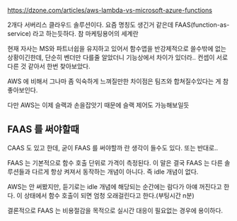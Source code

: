 https://dzone.com/articles/aws-lambda-vs-microsoft-azure-functions


2개다 서버리스 클라우드 솔루션이다. 요즘 명칭도 생긴거 같은데 FAAS(function-as-service) 라고 하는듯하다. 참 마케팅용어의 세계란

현재 자사는 MS와 파트너쉽을 유지하고 있어서 함수앱을 반강제적으로 쓸수밖에 없는 상황이긴한데, 단순히 벤더만 다를줄 알았더니 기능상에서 차이가 있더라.. 컨셉이 서로 다른 것 같아서 한번 찾아보았다.


AWS 에 비해서 그나마 좀 익숙하게 느껴질만한 차이점은 팀즈와 합쳐질수있다는 게 참 좋아보인다. 

다만 AWS는 이제 슬랙과 손을잡앗기 때문에 슬랙 제어도 가능해보일듯

## FAAS 를 써야할때

CAAS 도 있고 한데, 굳이 FAAS 를 써야할까 란 생각이 들수도 있다. 또는 반대로..

FAAS 는 기본적으로 함수 호출 단위로 가격이 측정된다. 이 말은 결국 FAAS 는 다른 솔루션들과 다르게 항상 켜져서 동작하는 개념이 아니다. 즉 idle 개념이 없다.

AWS는 안 써봤지만, 듣기로는 idle 개념에 해당되는 순간에는 람다가 아얘 꺼진다고 한다. 이 상태에서 함수 호출이 되면 엄청 오래걸린다고 한다.(부팅시간 n분)

결론적으로 FAAS 는 비용절감을 목적으로 실시간 대응이 필요없는 경우에 용이하다.
